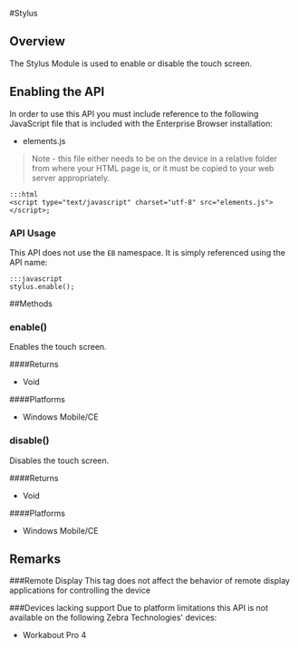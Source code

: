 #Stylus


## Overview
The Stylus Module is used to enable or disable the touch screen.

## Enabling the API
In order to use this API you must include reference to the following JavaScript file that is included with the Enterprise Browser installation:

* elements.js 

> Note - this file either needs to be on the device in a relative folder from where your HTML page is, or it must be copied to your web server appropriately.

	:::html
    <script type="text/javascript" charset="utf-8" src="elements.js"></script>;


### API Usage
This API does not use the `EB` namespace. It is simply referenced using the API name:

	:::javascript
	stylus.enable();


##Methods

### enable()
Enables the touch screen.

####Returns
* Void

####Platforms

* Windows Mobile/CE

### disable()
Disables the touch screen.

####Returns
* Void

####Platforms

* Windows Mobile/CE

## Remarks
###Remote Display
This tag does not affect the behavior of remote display applications for controlling the device

###Devices lacking support
Due to platform limitations this API is not available on the following Zebra Technologies' devices:

* Workabout Pro 4
